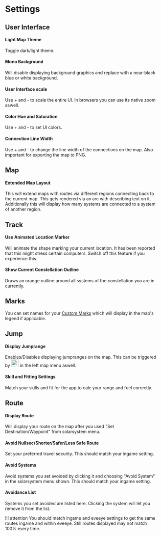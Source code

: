 # Settings

<!--## App
*Nothing here yet.*-->

## User Interface
#### Light Map Theme
Toggle dark/light theme.
#### Mono Background
Will disable displaying background graphics and replace with a near-black blue or white background.
#### User Interface scale
Use + and - to scale the entire UI. In browsers you can use its native zoom aswell.
#### Color Hue and Saturation
Use + and - to set UI colors.
#### Connection Line Width
Use + and - to change the line width of the connections on the map. Also important for exporting the map to PNG.

## Map
#### Extended Map Layout
This will extend maps with routes via different regions connecting back to the current map. This gets rendered via an arc with describing text on it.
Additionally this will display how many systems are connected to a system of another region.


## Track
#### Use Animated Location Marker
Will animate the shape marking your current location. It has been reported that this might stress certain computers. Switch off this feature if you experience this.
#### Show Current Constellation Outline
Draws an orange outline around all systems of the constellation you are in currently.

## Marks
You can set names for your [Custom Marks](https://eveeyeechoes.readthedocs.io/en/latest/sharing/custom-marks/) which will display in the map's legend if applicable.

## Jump
#### Display Jumprange
Enables/Disables displaying jumpranges on the map. This can be triggered by <img src="https://raw.githubusercontent.com/Risingson/eedocs/master/docs/images/j.png" width="24" height="24" > in the left map menu aswell.
#### Skill and Fitting Settings
Match your skills and fit for the app to calc your range and fuel correctly.

## Route
#### Display Route
Will display your route on the map after you used "Set Destination/Waypoint" from solarsystem menu.
#### Avoid Nullsec/Shorter/Safer/Less Safe Route
Set your preferred travel security. This should match your ingame setting.
#### Avoid Systems
Avoid systems you set avoided by clicking it and choosing "Avoid System" in the solarsystem menu shown. This should match your ingame setting. 
#### Avoidance List
Systems you set avoided are listed here. Clicking the system will let you remove it from the list.

!!! attention
    You should match ingame and eveeye settings to get the same routes ingame and within eveeye. Still routes displayed may not match 100% every time.
    



<!--stackedit_data:
eyJoaXN0b3J5IjpbLTU1MjU4MzIwMCw5ODI3MDU1NzMsLTkwMj
U5Nzk5OSwxMjUxNzg0OSwxOTY2NzY3MzgzLDY3MDAzMzgzMSwt
MTM2MjkzNDI1MiwtMTMwNzc0NzE2MCwtMjA1MDMyNjIxNiwxMj
E5MzgzNTE2LC04NDY5NTM3NjIsLTYwMTg3NDk1Niw4MDA0NDY3
ODUsMTk5MDE2MTgyOSwyODc5NDEyMzksMTMzNDM4NzUwNiwtMT
M5NzUyNzMzNCwxMjIyODc2MjU1LC0zMzM4NzUxOTksMTM1OTk5
OTY0NV19
-->